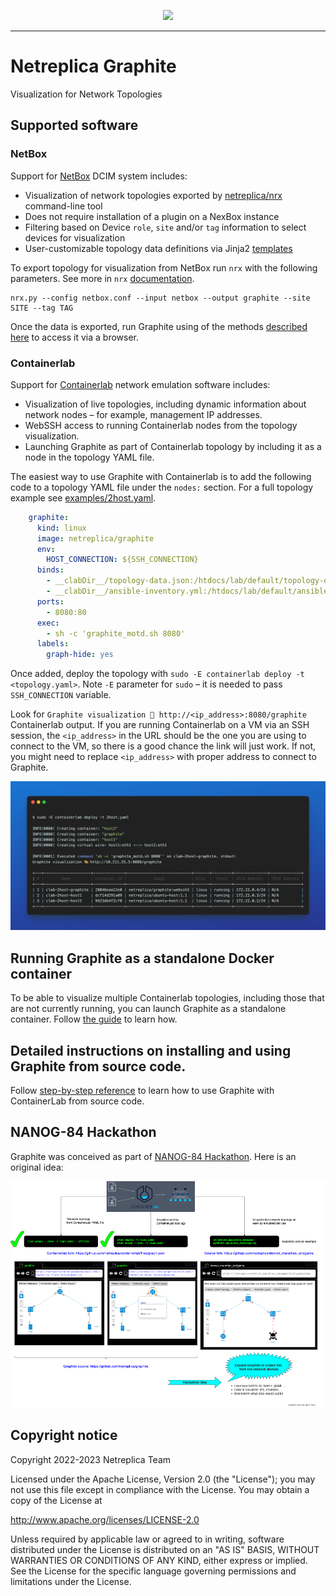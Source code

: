 <p align=center><img src=https://github.com/netreplica/graphite/blob/bd4cdec84048b6c4762a929ec37b7a21841c453d/images/netreplica.png  width="500px"/></p>

---
# Netreplica Graphite
Visualization for Network Topologies

## Supported software

### NetBox

Support for [NetBox](https://netbox.dev/) DCIM system includes:

* Visualization of network topologies exported by [netreplica/nrx](https://github.com/netreplica/nrx) command-line tool
* Does not require installation of a plugin on a NexBox instance
* Filtering based on Device `role`, `site` and/or `tag` information to select devices for visualization
* User-customizable topology data definitions via Jinja2 [templates](https://github.com/netreplica/templates/tree/main/graphite)

To export topology for visualization from NetBox run `nrx` with the following parameters. See more in `nrx` [documentation](https://github.com/netreplica/nrx/tree/main#topology-visualization-with-graphite).

```Shell
nrx.py --config netbox.conf --input netbox --output graphite --site SITE --tag TAG
```

Once the data is exported, run Graphite using of the methods [described here](docs/DOCKER.md) to access it via a browser.

### Containerlab

Support for [Containerlab](https://containerlab.dev/) network emulation software includes:

* Visualization of live topologies, including dynamic information about network nodes – for example, management IP addresses.
* WebSSH access to running Containerlab nodes from the topology visualization.
* Launching Graphite as part of Containerlab topology by including it as a node in the topology YAML file.

The easiest way to use Graphite with Containerlab is to add the following code to a topology YAML file under the `nodes:` section. For a full topology example see [examples/2host.yaml](examples/2host.yaml).

```Yaml
    graphite:
      kind: linux
      image: netreplica/graphite
      env:
        HOST_CONNECTION: ${SSH_CONNECTION}
      binds:
        - __clabDir__/topology-data.json:/htdocs/lab/default/topology-data.json:ro
        - __clabDir__/ansible-inventory.yml:/htdocs/lab/default/ansible-inventory.yml:ro
      ports:
        - 8080:80
      exec:
        - sh -c 'graphite_motd.sh 8080'
      labels:
        graph-hide: yes
```

Once added, deploy the topology with `sudo -E containerlab deploy -t <topology.yaml>`. Note `-E` parameter for `sudo` – it is needed to pass `SSH_CONNECTION` variable.

Look for `Graphite visualization 🎨 http://<ip_address>:8080/graphite` Containerlab output. If you are running Containerlab on a VM via an SSH session, the `<ip_address>` in the URL should be the one you are using to connect to the VM, so there is a good chance the link will just work. If not, you might need to replace `<ip_address>` with proper address to connect to Graphite.

![Graphite visualization 🎨 link](images/clab-deploy-graphite-url-2host.png)

## Running Graphite as a standalone Docker container

To be able to visualize multiple Containerlab topologies, including those that are not currently running, you can launch Graphite as a standalone container. Follow [the guide](docs/DOCKER.md) to learn how.

## Detailed instructions on installing and using Graphite from source code.

Follow [step-by-step reference](docs/CONTAINERLAB.md) to learn how to use Graphite with ContainerLab from source code.

## NANOG-84 Hackathon

Graphite was conceived as part of [NANOG-84 Hackathon](https://www.nanog.org/events/nanog-84-hackathon/). Here is an original idea:

![NANOG-84 Hackathon Idea](images/clab-graphite.png)

## Copyright notice

Copyright 2022-2023 Netreplica Team

Licensed under the Apache License, Version 2.0 (the "License");
you may not use this file except in compliance with the License.
You may obtain a copy of the License at

   http://www.apache.org/licenses/LICENSE-2.0

Unless required by applicable law or agreed to in writing, software
distributed under the License is distributed on an "AS IS" BASIS,
WITHOUT WARRANTIES OR CONDITIONS OF ANY KIND, either express or implied.
See the License for the specific language governing permissions and
limitations under the License.
